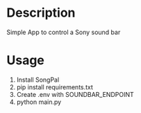# Description
Simple App to control a Sony sound bar

# Usage
1. Install SongPal
2. pip install requirements.txt
3. Create .env with SOUNDBAR_ENDPOINT
4. python main.py
